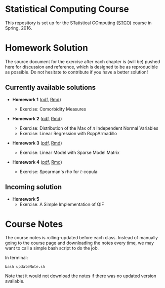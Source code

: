 # Statistical Computing Course

This repository is set up for the STatistical COmputing
([STCO](http://merlot.stat.uconn.edu/~jyan/teaching/stco/)) course in
Spring, 2016.


# Homework Solution

The source document for the exercise after each chapter
is (will be) pushed here for discussion and reference,
which is designed to be as reproducible as possible.
Do not hesitate to contribute if you have a better solution!

## Currently available solutions

- **Homework 1** ([pdf](http://wenjie-stat.me/stco/hw/hw1.pdf),
[Rmd](https://raw.githubusercontent.com/wenjie2wang/stco/master/hw/hw1/hw1.Rmd))
    - Exercise: Comorbidity Measures

- **Homework 2** ([pdf](http://wenjie-stat.me/stco/hw/hw2.pdf),
[Rmd](https://raw.githubusercontent.com/wenjie2wang/stco/master/hw/hw2/hw2.Rmd))
    - Exercise: Distribution of the Max of *n* Independent Normal Variables
	- Exercise: Linear Regression with RcppArmadillo

- **Homework 3** ([pdf](http://wenjie-stat.me/stco/hw/hw3.pdf),
[Rmd](https://raw.githubusercontent.com/wenjie2wang/stco/master/hw/hw3/hw3.Rmd))
    - Exercise: Linear Model with Sparse Model Matrix
	
- **Homework 4** ([pdf](http://wenjie-stat.me/stco/hw/hw4.pdf),
[Rmd](https://raw.githubusercontent.com/wenjie2wang/stco/master/hw/hw4/hw4.Rmd))
    - Exercise: Spearman's rho for *t*-copula

## Incoming solution

- **Homework 5**
    - Exercise: A Simple Implementation of QIF


# Course Notes

The course notes is rolling-updated before each class.
Instead of manually going to the course page and downloading the notes
every time, we may want to call a simple bash script to do the job.

In terminal:

```
bash updateNote.sh
``` 

Note that it would not download the notes if there was no
updated version available.



